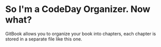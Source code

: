 # So I'm a CodeDay Organizer. Now what?

GitBook allows you to organize your book into chapters, each chapter is stored in a separate file like this one.

